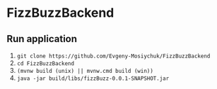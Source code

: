 # FizzBuzzBackend

## Run application

1. `git clone https://github.com/Evgeny-Mosiychuk/FizzBuzzBackend`
2. `cd FizzBuzzBackend`
3. `(mvnw build (unix) || mvnw.cmd build (win))`
5. `java -jar build/libs/fizzBuzz-0.0.1-SNAPSHOT.jar`

